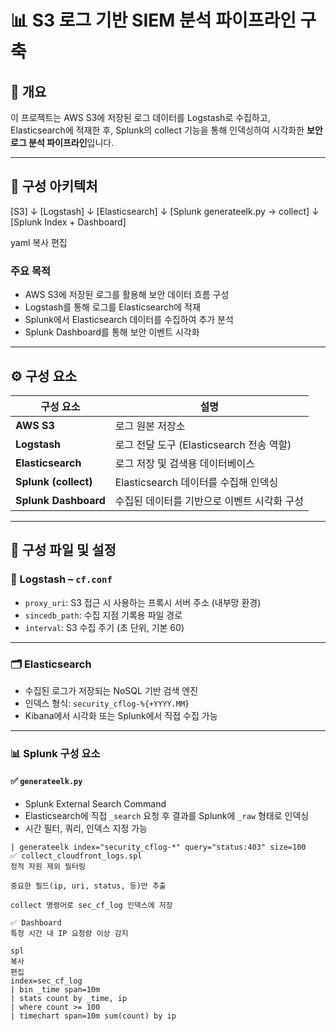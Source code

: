 # 📊 S3 로그 기반 SIEM 분석 파이프라인 구축

## 📝 개요

이 프로젝트는 AWS S3에 저장된 로그 데이터를 Logstash로 수집하고,  
Elasticsearch에 적재한 후, Splunk의 collect 기능을 통해 인덱싱하여 시각화한 **보안 로그 분석 파이프라인**입니다.

---

## 🔧 구성 아키텍처

[S3]
↓
[Logstash]
↓
[Elasticsearch]
↓
[Splunk generateelk.py → collect]
↓
[Splunk Index + Dashboard]

yaml
복사
편집

### 주요 목적

- AWS S3에 저장된 로그를 활용해 보안 데이터 흐름 구성
- Logstash를 통해 로그를 Elasticsearch에 적재
- Splunk에서 Elasticsearch 데이터를 수집하여 추가 분석
- Splunk Dashboard를 통해 보안 이벤트 시각화

---

## ⚙️ 구성 요소

| 구성 요소         | 설명 |
|------------------|------|
| **AWS S3**       | 로그 원본 저장소 |
| **Logstash**     | 로그 전달 도구 (Elasticsearch 전송 역할) |
| **Elasticsearch**| 로그 저장 및 검색용 데이터베이스 |
| **Splunk (collect)** | Elasticsearch 데이터를 수집해 인덱싱 |
| **Splunk Dashboard** | 수집된 데이터를 기반으로 이벤트 시각화 구성 |

---

## 📁 구성 파일 및 설정

### 🔧 Logstash – `cf.conf`

- `proxy_uri`: S3 접근 시 사용하는 프록시 서버 주소 (내부망 환경)
- `sincedb_path`: 수집 지점 기록용 파일 경로
- `interval`: S3 수집 주기 (초 단위, 기본 60)

---

### 🗂️ Elasticsearch

- 수집된 로그가 저장되는 NoSQL 기반 검색 엔진
- 인덱스 형식: `security_cflog-%{+YYYY.MM}`
- Kibana에서 시각화 또는 Splunk에서 직접 수집 가능

---

### 📊 Splunk 구성 요소

#### ✅ `generateelk.py`
- Splunk External Search Command
- Elasticsearch에 직접 `_search` 요청 후 결과를 Splunk에 `_raw` 형태로 인덱싱
- 시간 필터, 쿼리, 인덱스 지정 가능

```spl
| generateelk index="security_cflog-*" query="status:403" size=100
✅ collect_cloudfront_logs.spl
정적 자원 제외 필터링

중요한 필드(ip, uri, status, 등)만 추출

collect 명령어로 sec_cf_log 인덱스에 저장

✅ Dashboard
특정 시간 내 IP 요청량 이상 감지

spl
복사
편집
index=sec_cf_log
| bin _time span=10m
| stats count by _time, ip
| where count >= 100
| timechart span=10m sum(count) by ip

